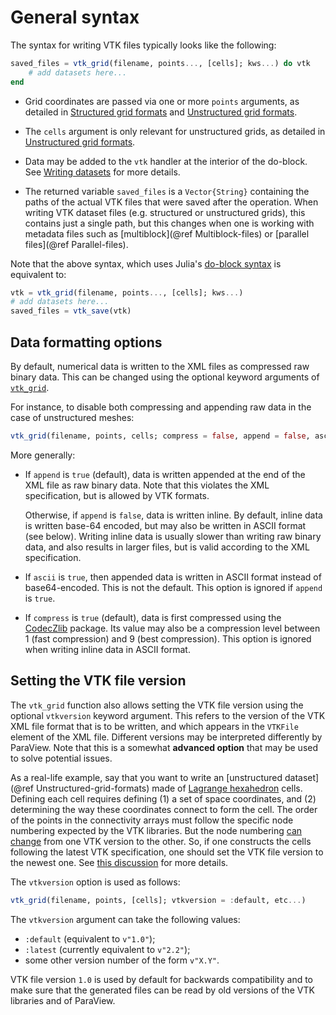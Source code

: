 # General syntax

The syntax for writing VTK files typically looks like the following:

```julia
saved_files = vtk_grid(filename, points..., [cells]; kws...) do vtk
    # add datasets here...
end
```

- Grid coordinates are passed via one or more `points` arguments, as detailed in [Structured grid formats](@ref) and [Unstructured grid formats](@ref).

- The `cells` argument is only relevant for unstructured grids, as detailed in [Unstructured grid formats](@ref).

- Data may be added to the `vtk` handler at the interior of the do-block.
  See [Writing datasets](@ref) for more details.

- The returned variable `saved_files` is a `Vector{String}` containing the paths of the actual VTK files that were saved after the operation.
  When writing VTK dataset files (e.g. structured or unstructured grids), this contains just a single path, but this changes when one is working with metadata files such as [multiblock](@ref Multiblock-files) or [parallel files](@ref Parallel-files).

Note that the above syntax, which uses Julia's
[do-block syntax](https://docs.julialang.org/en/v1/manual/functions/#Do-Block-Syntax-for-Function-Arguments)
is equivalent to:

```julia
vtk = vtk_grid(filename, points..., [cells]; kws...)
# add datasets here...
saved_files = vtk_save(vtk)
```

## Data formatting options

By default, numerical data is written to the XML files as compressed raw binary
data.
This can be changed using the optional keyword arguments of [`vtk_grid`](@ref).

For instance, to disable both compressing and appending raw data in the case of
unstructured meshes:

``` julia
vtk_grid(filename, points, cells; compress = false, append = false, ascii = false)
```

More generally:

- If `append` is `true` (default), data is written appended at the end of the
  XML file as raw binary data.
  Note that this violates the XML specification, but is allowed by VTK formats.

  Otherwise, if `append` is `false`, data is written inline.
  By default, inline data is written base-64 encoded, but may also be written
  in ASCII format (see below).
  Writing inline data is usually slower than writing raw binary data, and also
  results in larger files, but is valid according to the XML specification.

- If `ascii` is `true`, then appended data is written in ASCII format instead
  of base64-encoded.
  This is not the default.
  This option is ignored if `append` is `true`.

- If `compress` is `true` (default), data is first compressed using the [CodecZlib](https://github.com/JuliaIO/CodecZlib.jl) package.
  Its value may also be a compression level between 1 (fast compression)
  and 9 (best compression).
  This option is ignored when writing inline data in ASCII format.

## Setting the VTK file version

The `vtk_grid` function also allows setting the VTK file version using the optional `vtkversion` keyword argument.
This refers to the version of the VTK XML file format that is to be written, and which appears in the `VTKFile` element of the XML file.
Different versions may be interpreted differently by ParaView.
Note that this is a somewhat **advanced option** that may be used to solve
potential issues.

As a real-life example, say that you want to write an [unstructured
dataset](@ref Unstructured-grid-formats) made of [Lagrange hexahedron](https://www.kitware.com/modeling-arbitrary-order-lagrange-finite-elements-in-the-visualization-toolkit/) cells.
Defining each cell requires defining (1) a set of space coordinates, and (2)
determining the way these coordinates connect to form the cell.
The order of the points in the connectivity arrays must follow the specific
node numbering expected by the VTK libraries.
But the node numbering [can change](https://gitlab.kitware.com/vtk/vtk/-/blob/master/Documentation/release/9.1.md#data) from one VTK version to the other.
So, if one constructs the cells following the latest VTK specification, one
should set the VTK file version to the newest one.
See [this discussion](https://discourse.julialang.org/t/writevtk-node-numbering-for-27-node-lagrange-hexahedron/93698) for more details.

The `vtkversion` option is used as follows:

```julia
vtk_grid(filename, points, [cells]; vtkversion = :default, etc...)
```

The `vtkversion` argument can take the following values:

- `:default` (equivalent to `v"1.0"`);
- `:latest` (currently equivalent to `v"2.2"`);
- some other version number of the form `v"X.Y"`.

VTK file version `1.0` is used by default for backwards compatibility and to
make sure that the generated files can be read by old versions of the VTK
libraries and of ParaView.


